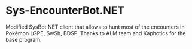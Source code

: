 # Sys-EncounterBot.NET
Modified SysBot.NET client that allows to hunt most of the encounters in Pokémon LGPE, SwSh, BDSP. Thanks to ALM team and Kaphotics for the base program.
